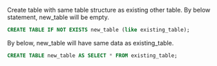 
Create table with same table structure as existing other table.
By below statement, new_table will be empty.
```sql
CREATE TABLE IF NOT EXISTS new_table (like existing_table);
```

By below, new_table will have same data as existing_table.

```sql
CREATE TABLE new_table AS SELECT * FROM existing_table;
```
